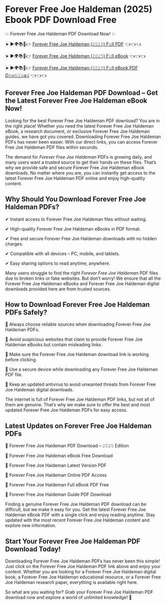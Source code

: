 # Forever Free Joe Haldeman (2025) Ebook PDF Download Free

💥 Forever Free Joe Haldeman PDF Download Now! 💥

➤ ►🌍📚📱👉 [Forever Free Joe Haldeman (𝟸𝟶𝟸𝟻) F𝚞ll PDF](https://getpdf.xyz/forever-free-joe-haldeman) 👈👈👈


➤ ►🌍📚📱👉 [Forever Free Joe Haldeman (𝟸𝟶𝟸𝟻) F𝚞ll eBook](https://getpdf.xyz/forever-free-joe-haldeman) 👈👈👈


➤ ►🌍📚📱👉 [Forever Free Joe Haldeman (𝟸𝟶𝟸𝟻) F𝚞ll eBook PDF D𝚘𝚠𝚗𝚕𝚘a𝚍](https://getpdf.xyz/forever-free-joe-haldeman) 👈👈👈


## Forever Free Joe Haldeman PDF Download – Get the Latest Forever Free Joe Haldeman eBook Now!

Looking for the best Forever Free Joe Haldeman PDF download? You are in the right place! Whether you need the latest Forever Free Joe Haldeman eBook, a research document, or exclusive Forever Free Joe Haldeman guides, we have got you covered. Downloading Forever Free Joe Haldeman PDFs has never been easier. With our direct links, you can access Forever Free Joe Haldeman PDF files within seconds.

The demand for *Forever Free Joe Haldeman* PDFs is growing daily, and many users want a trusted source to get their hands on these files. That’s why we provide safe and secure Forever Free Joe Haldeman eBook downloads. No matter where you are, you can instantly get access to the latest Forever Free Joe Haldeman PDF online and enjoy high-quality content.

## Why Should You Download Forever Free Joe Haldeman PDFs?

✔ Instant access to Forever Free Joe Haldeman files without waiting.

✔ High-quality Forever Free Joe Haldeman eBooks in PDF format.

✔ Free and secure Forever Free Joe Haldeman downloads with no hidden charges.

✔ Compatible with all devices – PC, mobile, and tablets.

✔ Easy sharing options to read anytime, anywhere.

Many users struggle to find the right *Forever Free Joe Haldeman* PDF files due to broken links or fake websites. But don’t worry! We ensure that all the Forever Free Joe Haldeman eBooks and Forever Free Joe Haldeman digital downloads provided here are from trusted sources.

## How to Download Forever Free Joe Haldeman PDFs Safely?

📌 Always choose reliable sources when downloading Forever Free Joe Haldeman PDFs.

📌 Avoid suspicious websites that claim to provide Forever Free Joe Haldeman eBooks but contain misleading links.

📌 Make sure the Forever Free Joe Haldeman download link is working before clicking.

📌 Use a secure device while downloading any Forever Free Joe Haldeman PDF file.

📌 Keep an updated antivirus to avoid unwanted threats from Forever Free Joe Haldeman digital downloads.

The internet is full of Forever Free Joe Haldeman PDF links, but not all of them are genuine. That’s why we make sure to offer the best and most updated Forever Free Joe Haldeman PDFs for easy access.

## Latest Updates on Forever Free Joe Haldeman PDFs

🔹 Forever Free Joe Haldeman PDF Download – 𝟸𝟶𝟸𝟻 Edition

🔹 Forever Free Joe Haldeman eBook Free Download

🔹 Forever Free Joe Haldeman Latest Version PDF

🔹 Forever Free Joe Haldeman Online PDF Access

🔹 Forever Free Joe Haldeman Full eBook PDF Free

🔹 Forever Free Joe Haldeman Guide PDF Download

Finding a genuine Forever Free Joe Haldeman PDF download can be difficult, but we make it easy for you. Get the latest Forever Free Joe Haldeman eBook PDF with a single click and enjoy reading anytime. Stay updated with the most recent Forever Free Joe Haldeman content and explore new information.

## Start Your Forever Free Joe Haldeman PDF Download Today!

Downloading Forever Free Joe Haldeman PDFs has never been this simple! Just click on the Forever Free Joe Haldeman PDF link above and enjoy your content. Whether you are looking for a Forever Free Joe Haldeman digital book, a Forever Free Joe Haldeman educational resource, or a Forever Free Joe Haldeman research paper, everything is available right here.

So what are you waiting for? Grab your Forever Free Joe Haldeman PDF download now and explore a world of unlimited knowledge! 🚀